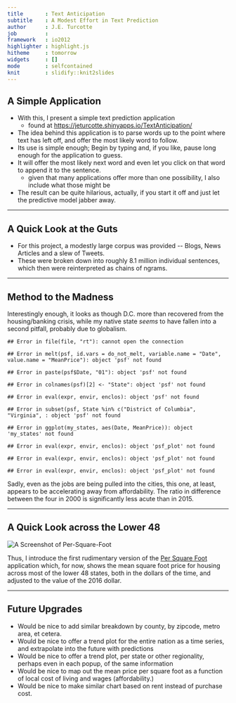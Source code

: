 ```yaml
--- 
title       : Text Anticipation
subtitle    : A Modest Effort in Text Prediction
author      : J.E. Turcotte
job         : 
framework   : io2012   
highlighter : highlight.js 
hitheme     : tomorrow
widgets     : []           
mode        : selfcontained 
knit        : slidify::knit2slides
--- 
```


## A Simple Application

* With this, I present a simple text prediction application
  * found at https://jeturcotte.shinyapps.io/TextAnticipation/
* The idea behind this application is to parse words up to the point where text has left off, and offer the most likely word to follow.
* Its use is simple enough; Begin by typing and, if you like, pause long enough for the application to guess.
* It will offer the most likely next word and even let you click on that word to append it to the sentence.
  * given that many applications offer more than one possibility, I also include what those might be
* The result can be quite hilarious, actually, if you start it off and just let the predictive model jabber away.

---

## A Quick Look at the Guts

* For this project, a modestly large corpus was provided -- Blogs, News Articles and a slew of Tweets.
* These were broken down into roughly 8.1 million individual sentences, which then were reinterpreted as chains of ngrams.

---

## Method to the Madness

Interestingly enough, it looks as though D.C. more than recovered from the housing/banking crisis, while my native state *seems* to have fallen into a second pitfall, probably due to globalism.


```
## Error in file(file, "rt"): cannot open the connection
```

```
## Error in melt(psf, id.vars = do_not_melt, variable.name = "Date", value.name = "MeanPrice"): object 'psf' not found
```

```
## Error in paste(psf$Date, "01"): object 'psf' not found
```

```
## Error in colnames(psf)[2] <- "State": object 'psf' not found
```

```
## Error in eval(expr, envir, enclos): object 'psf' not found
```

```
## Error in subset(psf, State %in% c("District of Columbia", "Virginia", : object 'psf' not found
```

```
## Error in ggplot(my_states, aes(Date, MeanPrice)): object 'my_states' not found
```

```
## Error in eval(expr, envir, enclos): object 'psf_plot' not found
```

```
## Error in eval(expr, envir, enclos): object 'psf_plot' not found
```

```
## Error in eval(expr, envir, enclos): object 'psf_plot' not found
```

Sadly, even as the jobs are being pulled into the cities, this one, at least, appears to be accelerating away from affordability.  The ratio in difference between the four in 2000 is significantly less acute than in 2015.

---

## A Quick Look across the Lower 48

![A Screenshot of Per-Square-Foot](assets/img/screenshot.png)

Thus, I introduce the first rudimentary version of the [Per Square Foot](https://jeturcotte.shinyapps.io/per-square-foot/) application which, for now, shows the mean square foot price for housing across most of the lower 48 states, both in the dollars of the time, and adjusted to the value of the 2016 dollar.

---

## Future Upgrades

* Would be nice to add similar breakdown by county, by zipcode, metro area, et cetera.
* Would be nice to offer a trend plot for the entire nation as a time series, and extrapolate into the future with predictions
* Would be nice to offer a trend plot, per state or other regionality, perhaps even in each popup, of the same information
* Would be nice to map out the mean price per square foot as a function of local cost of living and wages (affordability.)
* Would be nice to make similar chart based on rent instead of purchase cost.


